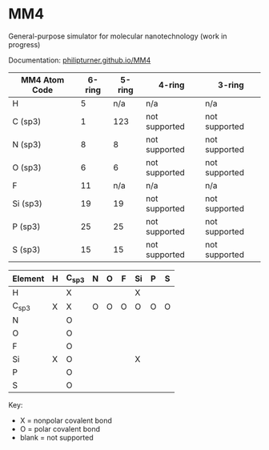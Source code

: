 # MM4

General-purpose simulator for molecular nanotechnology (work in progress)

Documentation: [philipturner.github.io/MM4](https://philipturner.github.io/MM4)

| MM4 Atom Code | 6-ring | 5-ring | 4-ring | 3-ring |
| - | - | - | - | - |
| H            | 5   | n/a | n/a           | n/a           |
| C (sp3)      | 1   | 123 | not supported | not supported |
| N (sp3)      | 8   | 8   | not supported | not supported |
| O (sp3)      | 6   | 6   | not supported | not supported |
| F            | 11  | n/a | n/a           | n/a           |
| Si (sp3)     | 19  | 19  | not supported | not supported |
| P (sp3)      | 25  | 25  | not supported | not supported |
| S (sp3)      | 15  | 15  | not supported | not supported |

| Element | H | C<sub>sp3</sub> | N | O | F | Si | P | S |
| --------------- | - | - | - | - | - | - | - | - |
| H               |   | X |   |   |   | X |   |   |
| C<sub>sp3</sub> | X | X | O | O | O | O | O | O |
| N               |   | O |   |   |   |   |   |   |
| O               |   | O |   |   |   |   |   |   |
| F               |   | O |   |   |   |   |   |   |
| Si              | X | O |   |   |   | X |   |   |
| P               |   | O |   |   |   |   |   |   |
| S               |   | O |   |   |   |   |   |   |

Key:
- X = nonpolar covalent bond
- O = polar covalent bond
- blank = not supported
